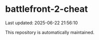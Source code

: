 # battlefront-2-cheat

Last updated: 2025-06-22 21:56:10

This repository is automatically maintained.
